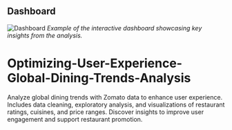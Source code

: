 ## Dashboard
![Dashboard]([https://github.com/Vikant07/Optimizing-User-Experience-Global-Dining-Trends-Analysis/blob/main/Screenshot%202024-08-17%20115919.jpg]) 
*Example of the interactive dashboard showcasing key insights from the analysis.*

# Optimizing-User-Experience-Global-Dining-Trends-Analysis
Analyze global dining trends with Zomato data to enhance user experience. Includes data cleaning, exploratory analysis, and visualizations of restaurant ratings, cuisines, and price ranges. Discover insights to improve user engagement and support restaurant promotion.
